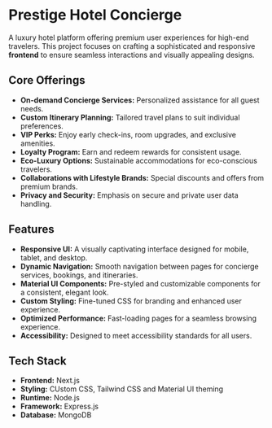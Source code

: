 # Prestige Hotel Concierge  

A luxury hotel platform offering premium user experiences for high-end travelers. This project focuses on crafting a sophisticated and responsive **frontend** to ensure seamless interactions and visually appealing designs. 


## Core Offerings

- **On-demand Concierge Services:** Personalized assistance for all guest needs.  
- **Custom Itinerary Planning:** Tailored travel plans to suit individual preferences.  
- **VIP Perks:** Enjoy early check-ins, room upgrades, and exclusive amenities.  
- **Loyalty Program:** Earn and redeem rewards for consistent usage.  
- **Eco-Luxury Options:** Sustainable accommodations for eco-conscious travelers.  
- **Collaborations with Lifestyle Brands:** Special discounts and offers from premium brands.  
- **Privacy and Security:** Emphasis on secure and private user data handling.

## Features 

- **Responsive UI:** A visually captivating interface designed for mobile, tablet, and desktop.  
- **Dynamic Navigation:** Smooth navigation between pages for concierge services, bookings, and itineraries.  
- **Material UI Components:** Pre-styled and customizable components for a consistent, elegant look.  
- **Custom Styling:** Fine-tuned CSS for branding and enhanced user experience.  
- **Optimized Performance:** Fast-loading pages for a seamless browsing experience.  
- **Accessibility:** Designed to meet accessibility standards for all users.  

## Tech Stack  

- **Frontend:** Next.js   
- **Styling:** CUstom CSS, Tailwind CSS and Material UI theming  
- **Runtime:** Node.js
- **Framework:** Express.js
- **Database:** MongoDB

